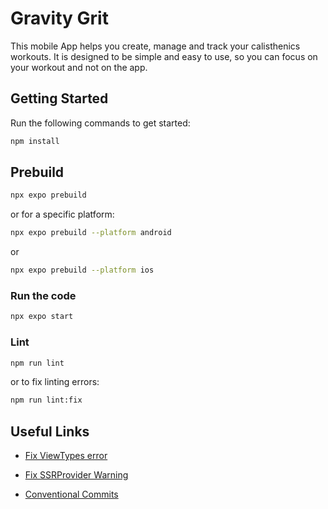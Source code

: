 # Gravity Grit
This mobile App helps you create, manage and track your calisthenics workouts. It is designed to be simple and easy to use, so you can focus on your workout and not on the app.

## Getting Started
Run the following commands to get started:
```bash
npm install
```

## Prebuild
```bash
npx expo prebuild
```

or for a specific platform:
```bash
npx expo prebuild --platform android
```
or 
```bash
npx expo prebuild --platform ios
```

### Run the code
```bash
npx expo start
```

### Lint
```bash
npm run lint
```
or to fix linting errors:
```bash
npm run lint:fix
```

## Useful Links
- [Fix ViewTypes error](
https://stackoverflow.com/questions/72755476/invariant-violation-viewproptypes-has-been-removed-from-react-native-migrate-t)
- [Fix SSRProvider Warning](https://stackoverflow.com/questions/76579391/in-react-18-ssrprovider-is-not-necessary-and-is-a-noop-you-can-remove-it-from-y)

- [Conventional Commits](https://www.conventionalcommits.org/en/v1.0.0/#summary)



